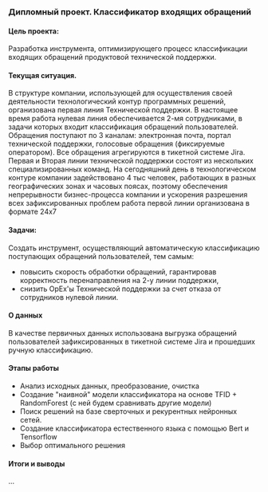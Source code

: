 ### Дипломный проект. Классификатор входящих обращений

#### Цель проекта:
Разработка инструмента, оптимизирующего процесс классификации входящих обращений продуктовой технической поддержки.

#### Текущая ситуация.
В структуре компании, использующей для осуществления своей деятельности технологический контур программных решений, организована первая линия Технической поддержки.
В настоящее время работа нулевая линия обеспечивается 2-мя сотрудниками, в задачи которых входит классификация обращений пользователей. Обращения поступают по 3 каналам:
электронная почта, портал технической поддержки, голосовые обращения (фиксируемые оператором). Все обращения агрегируются в тикетной системе Jirа. 
Первая и Вторая линии технической поддержки состоят из нескольких специализированных команд. 
На сегодняшний день в технологическом контуре компании задействовано 4 тыс человек, работающих в разных географических зонах и часовых поясах, 
поэтому обеспечения непрерывности бизнес-процесса компании и ускорения разрешения всех зафиксированных проблем работа первой линии организована в формате 24x7 

#### Задачи:
Создать инструмент, осуществляющий автоматическую классификацию поступающих обращений пользователей, тем самым: 
- повысить скорость обработки обращений, гарантировав корректность перенаправления на 2-у линии поддержки, 
- снизить OpEx'ы Технической поддержки за счет отказа от сотрудников нулевой линии.

#### О данных
В качестве первичных данных использована выгрузка обращений пользователей зафиксированных в тикетной системе Jira и прошедших ручную классификацию.

#### Этапы работы
- Анализ исходных данных, преобразование, очистка
- Создание  "наивной" модели классификатора на основе TFID + RandomForest (с ней будем сравнивать другие модели)
- Поиск решений на базе сверточных и рекурентных нейронных сетей.
- Создание классификатора естественного языка с помощью Bert и Tensorflow
- Выбор оптимального решения 

#### Итоги и выводы
...

